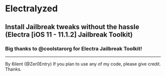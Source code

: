 # Electralyzed
## Install Jailbreak tweaks without the hassle (Electra [iOS 11 - 11.1.2] Jailbreak Toolkit)
### Big thanks to @coolstarorg for Electra Jailbreak Toolkit!
---
By 6ilent (@Zer0Entry)
If you plan to use any of my code, please give credit. Thanks.
